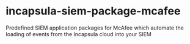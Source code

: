 # incapsula-siem-package-mcafee
Predefined SIEM application packages for McAfee which automate the loading of events from the Incapsula cloud into your SIEM
